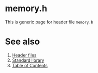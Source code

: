 # memory.h
This is generic page for header file `memory.h`
# See also
1. [Header files](README.md)
2. [Standard library](../README.md)
3. [Table of Contents](../../README.md)
